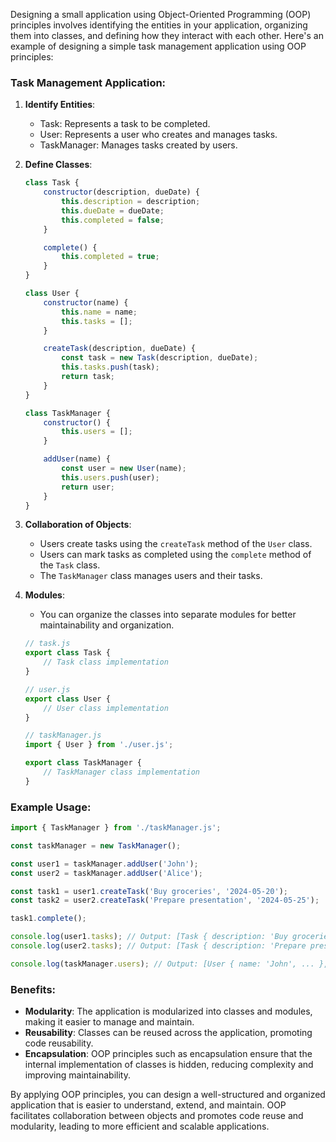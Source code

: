 Designing a small application using Object-Oriented Programming (OOP) principles involves identifying the entities in your application, organizing them into classes, and defining how they interact with each other. Here's an example of designing a simple task management application using OOP principles:

### Task Management Application:

1. **Identify Entities**:
   - Task: Represents a task to be completed.
   - User: Represents a user who creates and manages tasks.
   - TaskManager: Manages tasks created by users.

2. **Define Classes**:

   ```javascript
   class Task {
       constructor(description, dueDate) {
           this.description = description;
           this.dueDate = dueDate;
           this.completed = false;
       }

       complete() {
           this.completed = true;
       }
   }

   class User {
       constructor(name) {
           this.name = name;
           this.tasks = [];
       }

       createTask(description, dueDate) {
           const task = new Task(description, dueDate);
           this.tasks.push(task);
           return task;
       }
   }

   class TaskManager {
       constructor() {
           this.users = [];
       }

       addUser(name) {
           const user = new User(name);
           this.users.push(user);
           return user;
       }
   }
   ```

3. **Collaboration of Objects**:
   - Users create tasks using the `createTask` method of the `User` class.
   - Users can mark tasks as completed using the `complete` method of the `Task` class.
   - The `TaskManager` class manages users and their tasks.

4. **Modules**:
   - You can organize the classes into separate modules for better maintainability and organization.

   ```javascript
   // task.js
   export class Task {
       // Task class implementation
   }

   // user.js
   export class User {
       // User class implementation
   }

   // taskManager.js
   import { User } from './user.js';

   export class TaskManager {
       // TaskManager class implementation
   }
   ```

### Example Usage:

```javascript
import { TaskManager } from './taskManager.js';

const taskManager = new TaskManager();

const user1 = taskManager.addUser('John');
const user2 = taskManager.addUser('Alice');

const task1 = user1.createTask('Buy groceries', '2024-05-20');
const task2 = user2.createTask('Prepare presentation', '2024-05-25');

task1.complete();

console.log(user1.tasks); // Output: [Task { description: 'Buy groceries', ... }]
console.log(user2.tasks); // Output: [Task { description: 'Prepare presentation', ... }]

console.log(taskManager.users); // Output: [User { name: 'John', ... }, User { name: 'Alice', ... }]
```

### Benefits:

- **Modularity**: The application is modularized into classes and modules, making it easier to manage and maintain.
- **Reusability**: Classes can be reused across the application, promoting code reusability.
- **Encapsulation**: OOP principles such as encapsulation ensure that the internal implementation of classes is hidden, reducing complexity and improving maintainability.

By applying OOP principles, you can design a well-structured and organized application that is easier to understand, extend, and maintain. OOP facilitates collaboration between objects and promotes code reuse and modularity, leading to more efficient and scalable applications.